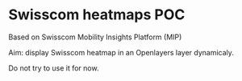 # Swisscom heatmaps POC

Based on Swisscom Mobility Insights Platform (MIP)

Aim: display Swisscom heatmap in an Openlayers layer dynamicaly.

Do not try to use it for now.
